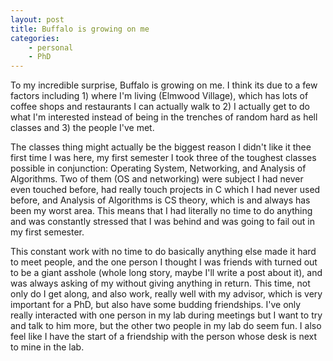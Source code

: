 ```yaml
---
layout: post
title: Buffalo is growing on me
categories:
    - personal
    - PhD
---
```


To my incredible surprise, Buffalo is growing on me. I think its due to a few factors including 1) where I'm living (Elmwood Village), which has lots of coffee shops and restaurants I can actually walk to 2) I actually get to do what I'm interested instead of being in the trenches of random hard as hell classes and 3) the people I've met.

The classes thing might actually be the biggest reason I didn't like it thee first time I was here, my first semester I took three of the toughest classes possible in conjunction: Operating System, Networking, and Analysis of Algorithms. Two of them (OS and networking) were subject I had never even touched before, had really touch projects in C which I had never used before, and Analysis of Algorithms is CS theory, which is and always has been my worst area. This means that I had literally no time to do anything and was constantly stressed that I was behind and was going to fail out in my first semester. 

This constant work with no time to do basically anything else made it hard to meet people, and the one person I thought I was friends with turned out to be a giant asshole (whole long story, maybe I'll write a post about it), and was always asking of my without giving anything in return. This time, not only do I get along, and also work, really well with my advisor, which is very important for a PhD, but also have some budding friendships. I've only really interacted with one person in my lab during meetings but I want to try and talk to him more, but the other two people in my lab do seem fun. I also feel like I have the start of a friendship with the person whose desk is next to mine in the lab. 
